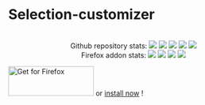 # Selection-customizer
<div align="center">
    <br> Github repository stats:
    <img src="https://badgen.net/github/stars/Pythack/Selection-customizer" >
    <img src="https://badgen.net/github/open-issues/Pythack/Selection-customizer" >
    <img src="https://badgen.net/github/open-prs/Pythack/Selection-customizer" >
    <img src="https://badgen.net/github/tag/Pythack/Selection-customizer" >
    <img src="https://badgen.net/github/license/Pythack/Selection-customizer" >
    <br/> Firefox addon stats:
    <img src="https://badgen.net/amo/users/selection-customizer/" >
    <img src="https://badgen.net/amo/rating/selection-customizer/" >
    <img src="https://badgen.net/amo/reviews/selection-customizer/" >
    <img src="https://badgen.net/amo/v/selection-customizer/" >
</div> 

<a text-align="center" href="https://addons.mozilla.org/en-GB/firefox/addon/selection-customizer/"><img alt="Get for Firefox" src="https://addons.cdn.mozilla.net/static/img/addons-buttons/AMO-button_1.png" width="172" height="60"></a> or <a href="https://addons.mozilla.org/firefox/downloads/file/3774398/page_description_finder-1.0.0.1-fx.xpi">install now</a> !
